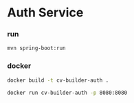 # Auth Service

### run
```bash
mvn spring-boot:run
```

### docker
```bash
docker build -t cv-builder-auth .
```

```bash
docker run cv-builder-auth -p 8080:8080
```
